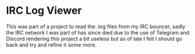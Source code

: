 # IRC Log Viewer
This was part of a project to read the .log files from my IRC bouncer, sadly the IRC network I was part of has since died due to the use of Telegram and Discord rendering this project a bit useless but as of late I felt I should go back and try and refine it some more.
